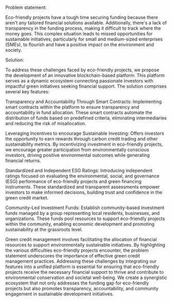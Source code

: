 Problem statement:

Eco-friendly projects have a tough time securing funding because there aren't any tailored financial solutions available. Additionally, there's a lack of transparency in the funding process, making it difficult to track where the money goes. This complex situation leads to missed opportunities for sustainable initiatives, particularly for small and medium-sized enterprises (SMEs), to flourish and have a positive impact on the environment and society.

Solution: 

To address these challenges faced by eco-friendly projects, we propose the development of an innovative blockchain-based platform. This platform serves as a dynamic ecosystem connecting passionate investors with impactful green initiatives seeking financial support. The solution comprises several key features:

Transparency and Accountability Through Smart Contracts:
Implementing smart contracts within the platform to ensure transparency and accountability in fund allocation. These smart contracts automate the distribution of funds based on predefined criteria, eliminating intermediaries and reducing the risk of misallocation.


Leveraging Incentives to encourage Sustainable Investing:
Offers investors the opportunity to earn rewards through carbon credit trading and other sustainability metrics. By incentivizing investment in eco-friendly projects, we encourage greater participation from environmentally conscious investors, driving positive environmental outcomes while generating financial returns.


Standardized and Independent ESG Ratings:
Introducing independent ratings focused on evaluating the environmental, social, and governance (ESG) performance of eco-friendly projects and green financing instruments. These standardized and transparent assessments empower investors to make informed decisions, building trust and confidence in the green credit market.

Community-Led Investment Funds:
Establish community-based investment funds managed by a group representing local residents, businesses, and organizations. These funds pool resources to support eco-friendly projects within the community, enabling economic development and promoting sustainability at the grassroots level.

Green credit management involves facilitating the allocation of financial resources to support environmentally sustainable initiatives. By highlighting the various difficulties eco-friendly projects encounter, the problem statement underscores the importance of effective green credit management practices. Addressing these challenges by integrating our features into a unified platform is essential for ensuring that eco-friendly projects receive the necessary financial support to thrive and contribute to environmental conservation and societal well-being. 
We create a synergistic ecosystem that not only addresses the funding gap for eco-friendly projects but also promotes transparency, accountability, and community engagement in sustainable development initiatives.
